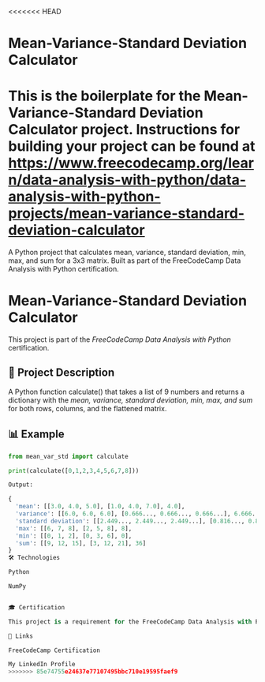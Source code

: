 <<<<<<< HEAD
# Mean-Variance-Standard Deviation Calculator

This is the boilerplate for the Mean-Variance-Standard Deviation Calculator project. Instructions for building your project can be found at https://www.freecodecamp.org/learn/data-analysis-with-python/data-analysis-with-python-projects/mean-variance-standard-deviation-calculator
=======
A Python project that calculates mean, variance, standard deviation, min, max, and sum for a 3x3 matrix. Built as part of the FreeCodeCamp Data Analysis with Python certification.
# Mean-Variance-Standard Deviation Calculator

This project is part of the *FreeCodeCamp Data Analysis with Python* certification.

## 📌 Project Description
A Python function calculate() that takes a list of 9 numbers and returns a dictionary with the *mean, variance, standard deviation, min, max, and sum* for both rows, columns, and the flattened matrix.

## 📊 Example
```python
from mean_var_std import calculate

print(calculate([0,1,2,3,4,5,6,7,8]))

Output:

{
  'mean': [[3.0, 4.0, 5.0], [1.0, 4.0, 7.0], 4.0],
  'variance': [[6.0, 6.0, 6.0], [0.666..., 0.666..., 0.666...], 6.666...],
  'standard deviation': [[2.449..., 2.449..., 2.449...], [0.816..., 0.816..., 0.816...], 2.581...],
  'max': [[6, 7, 8], [2, 5, 8], 8],
  'min': [[0, 1, 2], [0, 3, 6], 0],
  'sum': [[9, 12, 15], [3, 12, 21], 36]
}
🛠 Technologies

Python

NumPy


🎓 Certification

This project is a requirement for the FreeCodeCamp Data Analysis with Python certification.

🔗 Links

FreeCodeCamp Certification

My LinkedIn Profile
>>>>>>> 85e74755e24637e77107495bbc710e19595faef9

